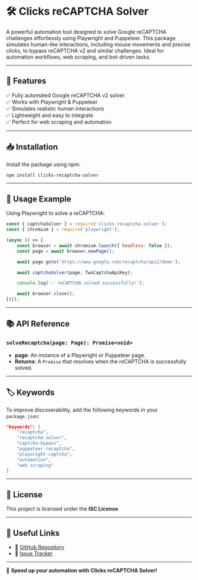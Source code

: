 # 🛠️ Clicks reCAPTCHA Solver

A powerful automation tool designed to solve Google reCAPTCHA challenges effortlessly using Playwright and Puppeteer. This package simulates human-like interactions, including mouse movements and precise clicks, to bypass reCAPTCHA v2 and similar challenges. Ideal for automation workflows, web scraping, and bot-driven tasks.

---

## 🚀 Features

✅ Fully automated Google reCAPTCHA v2 solver  
✅ Works with Playwright & Puppeteer  
✅ Simulates realistic human interactions  
✅ Lightweight and easy to integrate  
✅ Perfect for web scraping and automation

---

## 📥 Installation

Install the package using npm:

```sh
npm install clicks-recaptcha-solver
```

---

## 📌 Usage Example

Using Playwright to solve a reCAPTCHA:

```javascript
const { captchaSolver } = require('clicks-recaptcha-solver');
const { chromium } = require('playwright');

(async () => {
    const browser = await chromium.launch({ headless: false });
    const page = await browser.newPage();

    await page.goto('https://www.google.com/recaptcha/api2/demo');

    await captchaSolver(page, TwoCaptchaApiKey);

    console.log('✅ reCAPTCHA solved successfully!');

    await browser.close();
})();
```

---

## 📚 API Reference

### `solveRecaptcha(page: Page): Promise<void>`

-   **page**: An instance of a Playwright or Puppeteer page.
-   **Returns**: A `Promise` that resolves when the reCAPTCHA is successfully solved.

---

## 🏷️ Keywords

To improve discoverability, add the following keywords in your `package.json`:

```json
"keywords": [
    "recaptcha",
    "recaptcha-solver",
    "captcha-bypass",
    "puppeteer-recaptcha",
    "playwright-captcha",
    "automation",
    "web scraping"
]
```

---

## 📜 License

This project is licensed under the **ISC License**.

---

## 🔗 Useful Links

-   📂 [GitHub Repository](https://github.com/SevenBuilder/clicks-recaptcha-solver)
-   🐞 [Issue Tracker](https://github.com/SevenBuilder/clicks-recaptcha-solver/issues)

---

🚀 **Speed up your automation with Clicks reCAPTCHA Solver!**
